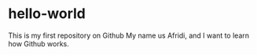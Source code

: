 # hello-world
This is my first repository on Github
My name us Afridi, and I want to learn how Github works.
